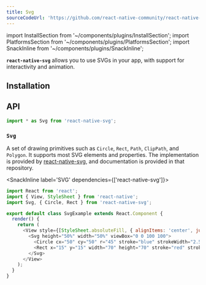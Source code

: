 ```yaml
---
title: Svg
sourceCodeUrl: 'https://github.com/react-native-community/react-native-svg'
---
```


import InstallSection from '~/components/plugins/InstallSection';
import PlatformsSection from '~/components/plugins/PlatformsSection';
import SnackInline from '~/components/plugins/SnackInline';

**`react-native-svg`** allows you to use SVGs in your app, with support for interactivity and animation.

<PlatformsSection android emulator ios simulator web />

## Installation

<InstallSection packageName="react-native-svg" href="https://github.com/react-native-community/react-native-svg#with-react-native-cli" />

## API

```js
import * as Svg from 'react-native-svg';
```

### `Svg`

A set of drawing primitives such as `Circle`, `Rect`, `Path`,
`ClipPath`, and `Polygon`. It supports most SVG elements and properties.
The implementation is provided by [react-native-svg](https://github.com/react-native-community/react-native-svg), and documentation is provided in that repository.

<SnackInline label='SVG' dependencies={['react-native-svg']}>

```js
import React from 'react';
import { View, StyleSheet } from 'react-native';
import Svg, { Circle, Rect } from 'react-native-svg';

export default class SvgExample extends React.Component {
  render() {
    return (
      <View style={[StyleSheet.absoluteFill, { alignItems: 'center', justifyContent: 'center' }]}>
        <Svg height="50%" width="50%" viewBox="0 0 100 100">
          <Circle cx="50" cy="50" r="45" stroke="blue" strokeWidth="2.5" fill="green" />
          <Rect x="15" y="15" width="70" height="70" stroke="red" strokeWidth="2" fill="yellow" />
        </Svg>
      </View>
    );
  }
}
```

</SnackInline>
